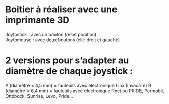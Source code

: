 # Boitier à réaliser avec une imprimante 3D

Joytostick : avec un bouton (reset position)  
Joytomouse : avec deux boutons (clic droit et gauche)

# 2 versions pour s’adapter au diamètre de chaque joystick : 

A (diamètre = 4,5 mm) = fauteuils avec électronique Linx (Invacare) 
B (diamètre = 6,4 mm) = fauteuils avec électronique Rnet ou PRIDE, Permobil, Ottobock, Sunrise, Levo, Pride…
